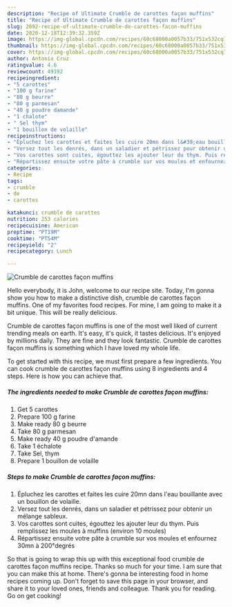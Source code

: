 ```yaml
---
description: "Recipe of Ultimate Crumble de carottes façon muffins"
title: "Recipe of Ultimate Crumble de carottes façon muffins"
slug: 2692-recipe-of-ultimate-crumble-de-carottes-facon-muffins
date: 2020-12-18T12:39:32.359Z
image: https://img-global.cpcdn.com/recipes/60c68000a0057b33/751x532cq70/crumble-de-carottes-facon-muffins-photo-principale-de-la-recette.jpg
thumbnail: https://img-global.cpcdn.com/recipes/60c68000a0057b33/751x532cq70/crumble-de-carottes-facon-muffins-photo-principale-de-la-recette.jpg
cover: https://img-global.cpcdn.com/recipes/60c68000a0057b33/751x532cq70/crumble-de-carottes-facon-muffins-photo-principale-de-la-recette.jpg
author: Antonio Cruz
ratingvalue: 4.6
reviewcount: 49192
recipeingredient:
- "5 carottes"
- "100 g farine"
- "80 g beurre"
- "80 g parmesan"
- "40 g poudre damande"
- "1 chalote"
- " Sel thym"
- "1 bouillon de volaille"
recipeinstructions:
- "Épluchez les carottes et faites les cuire 20mn dans l&#39;eau bouillante avec un bouillon de volaille."
- "Versez tout les denrés, dans un saladier et pétrissez pour obtenir un mélange sableux."
- "Vos carottes sont cuites, égouttez les ajouter leur du thym. Puis remplissez les moules à muffins (environ 10 moules)"
- "Répartissez ensuite votre pâte à crumble sur vos moules et enfournez 30mn à 200°degrés"
categories:
- Recipe
tags:
- crumble
- de
- carottes

katakunci: crumble de carottes 
nutrition: 253 calories
recipecuisine: American
preptime: "PT19M"
cooktime: "PT54M"
recipeyield: "2"
recipecategory: Lunch

---
```



![Crumble de carottes façon muffins](https://img-global.cpcdn.com/recipes/60c68000a0057b33/751x532cq70/crumble-de-carottes-facon-muffins-photo-principale-de-la-recette.jpg)

Hello everybody, it is John, welcome to our recipe site. Today, I'm gonna show you how to make a distinctive dish, crumble de carottes façon muffins. One of my favorites food recipes. For mine, I am going to make it a bit unique. This will be really delicious.

Crumble de carottes façon muffins is one of the most well liked of current trending meals on earth. It's easy, it's quick, it tastes delicious. It's enjoyed by millions daily. They are fine and they look fantastic. Crumble de carottes façon muffins is something which I have loved my whole life.




To get started with this recipe, we must first prepare a few ingredients. You can cook crumble de carottes façon muffins using 8 ingredients and 4 steps. Here is how you can achieve that.

<!--inarticleads1-->

##### The ingredients needed to make Crumble de carottes façon muffins:

1. Get 5 carottes
1. Prepare 100 g farine
1. Make ready 80 g beurre
1. Take 80 g parmesan
1. Make ready 40 g poudre d&#39;amande
1. Take 1 échalote
1. Take  Sel, thym
1. Prepare 1 bouillon de volaille




<!--inarticleads2-->

##### Steps to make Crumble de carottes façon muffins:

1. Épluchez les carottes et faites les cuire 20mn dans l&#39;eau bouillante avec un bouillon de volaille.
1. Versez tout les denrés, dans un saladier et pétrissez pour obtenir un mélange sableux.
1. Vos carottes sont cuites, égouttez les ajouter leur du thym. Puis remplissez les moules à muffins (environ 10 moules)
1. Répartissez ensuite votre pâte à crumble sur vos moules et enfournez 30mn à 200°degrés




So that is going to wrap this up with this exceptional food crumble de carottes façon muffins recipe. Thanks so much for your time. I am sure that you can make this at home. There's gonna be interesting food in home recipes coming up. Don't forget to save this page in your browser, and share it to your loved ones, friends and colleague. Thank you for reading. Go on get cooking!
